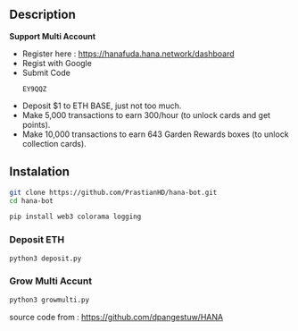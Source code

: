 ## Description 
**Support Multi Account** 
- Register here : https://hanafuda.hana.network/dashboard
- Regist with Google
- Submit Code
  ```
  EY9QQZ
  ```
- Deposit $1 to ETH BASE, just not too much.
- Make 5,000 transactions to earn 300/hour (to unlock cards and get points).
- Make 10,000 transactions to earn 643 Garden Rewards boxes (to unlock collection cards).


## Instalation
```bash
git clone https://github.com/PrastianHD/hana-bot.git
cd hana-bot
```
```bash
pip install web3 colorama logging
```
### Deposit ETH
```bash
python3 deposit.py
```
### Grow Multi Accunt
```bash
python3 growmulti.py
```

source code from : https://github.com/dpangestuw/HANA
